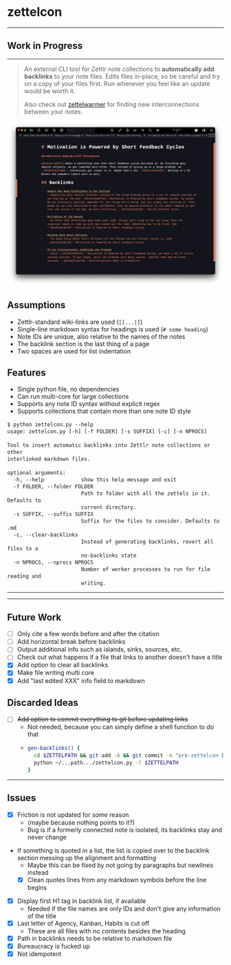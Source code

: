 # zettelcon

***

## Work in Progress

***

> An external CLI tool for Zettlr note collections to **automatically add backlinks** to your note files.
> Edits files in-place, so be careful and try on a copy of your files first. Run whenever you feel like an update would be worth it.
> 
> Also check out [zettelwarmer](https://github.com/whateverforever/zettelwarmer) for finding new interconnections between your notes.

![](screenshot.png)

## Assumptions

- Zettlr-standard wiki-links are used (`[[...]]`)
- Single-line markdown syntax for headings is used (`# some heading`)
- Note IDs are unique, also relative to the names of the notes
- The backlink section is the last thing of a page
- Two spaces are used for list indentation

## Features

- Single python file, no dependencies
- Can run multi-core for large collections
- Supports any note ID syntax without explicit regex
- Supports collections that contain more than one note ID style

```
$ python zettelcon.py --help
usage: zettelcon.py [-h] [-f FOLDER] [-s SUFFIX] [-c] [-n NPROCS]

Tool to insert automatic backlinks into Zettlr note collections or other
interlinked markdown files.

optional arguments:
  -h, --help            show this help message and exit
  -f FOLDER, --folder FOLDER
                        Path to folder with all the zettels in it. Defaults to
                        current directory.
  -s SUFFIX, --suffix SUFFIX
                        Suffix for the files to consider. Defaults to .md
  -c, --clear-backlinks
                        Instead of generating backlinks, revert all files to a
                        no-backlinks state
  -n NPROCS, --nprocs NPROCS
                        Number of worker processes to run for file reading and
                        writing.
```

---

---

## Future Work

- [ ] Only cite a few words before and after the citation
- [ ] Add horizontal break before backlinks
- [ ] Output additional info such as islands, sinks, sources, etc.
- [ ] Check out what happens if a file that links to another doesn't have a title
- [x] Add option to clear all backlinks
- [x] Make file writing multi core
- [x] Add "last edited XXX" info field to markdown

## Discarded Ideas

- [ ] ~~Add option to commit everything to git before updating links~~
  - Not needed, because you can simply define a shell function to do that
  - ```bash
    gen-backlinks() {
      cd $ZETTELPATH && git add -A && git commit -m "pre-zettelcon backup" ;\
      python ~/...path.../zettelcon.py -f $ZETTELPATH
    }
    ```

---
## Issues

- [x] Friction is not updated for some reason
  - (maybe because nothing points to it?)
  - Bug is if a formerly connected note is isolated, its backlinks stay and never change
- If something is quoted in a list, the list is copied over to the backlink section messing up the alignment and formatting
  - Maybe this can be fixed by not going by paragraphs but newlines instead
  - [x] Clean quotes lines from any markdown symbols before the line begins
- [x] Display first H1 tag in backlink list, if available
  - Needed if the file names are only IDs and don't give any information of the title
- [x] Last letter of Agency, Kanban, Habits is cut off
  - These are all files with no contents besides the heading
- [x] Path in backlinks needs to be relative to markdown file
- [x] Bureaucracy is fucked up
- [x] Not idempotent